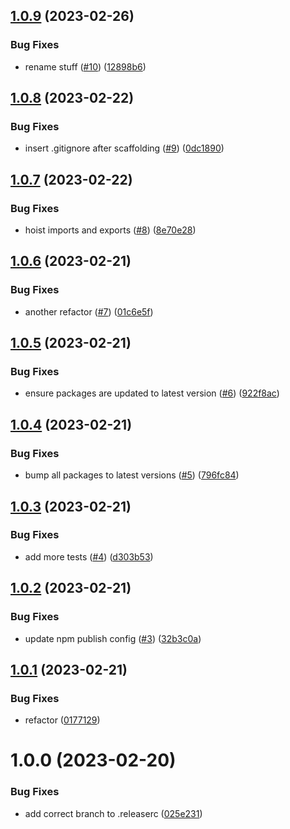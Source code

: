 ## [1.0.9](https://github.com/lachiejames/generate-project/compare/v1.0.8...v1.0.9) (2023-02-26)


### Bug Fixes

* rename stuff ([#10](https://github.com/lachiejames/generate-project/issues/10)) ([12898b6](https://github.com/lachiejames/generate-project/commit/12898b6168e3ae4e22c6b73e755f8675c72c533c))

## [1.0.8](https://github.com/lachiejames/generate-project/compare/v1.0.7...v1.0.8) (2023-02-22)


### Bug Fixes

* insert .gitignore after scaffolding ([#9](https://github.com/lachiejames/generate-project/issues/9)) ([0dc1890](https://github.com/lachiejames/generate-project/commit/0dc1890758f33ed80cf58279a879134a0a9b1e7a))

## [1.0.7](https://github.com/lachiejames/generate-project/compare/v1.0.6...v1.0.7) (2023-02-22)


### Bug Fixes

* hoist imports and exports ([#8](https://github.com/lachiejames/generate-project/issues/8)) ([8e70e28](https://github.com/lachiejames/generate-project/commit/8e70e280e59bb5e83be17bcf0e141a817f1cfb34))

## [1.0.6](https://github.com/lachiejames/generate-project/compare/v1.0.5...v1.0.6) (2023-02-21)


### Bug Fixes

* another refactor ([#7](https://github.com/lachiejames/generate-project/issues/7)) ([01c6e5f](https://github.com/lachiejames/generate-project/commit/01c6e5fcf7e56c9871c2da220be9227418a77cc8))

## [1.0.5](https://github.com/lachiejames/generate-project/compare/v1.0.4...v1.0.5) (2023-02-21)


### Bug Fixes

* ensure packages are updated to latest version ([#6](https://github.com/lachiejames/generate-project/issues/6)) ([922f8ac](https://github.com/lachiejames/generate-project/commit/922f8aca6b7220f2ccbb25b06b72d361274b424c))

## [1.0.4](https://github.com/lachiejames/generate-project/compare/v1.0.3...v1.0.4) (2023-02-21)


### Bug Fixes

* bump all packages to latest versions ([#5](https://github.com/lachiejames/generate-project/issues/5)) ([796fc84](https://github.com/lachiejames/generate-project/commit/796fc84012b76c58f6db02ae8f25c37b35cd7335))

## [1.0.3](https://github.com/lachiejames/generate-project/compare/v1.0.2...v1.0.3) (2023-02-21)


### Bug Fixes

* add more tests ([#4](https://github.com/lachiejames/generate-project/issues/4)) ([d303b53](https://github.com/lachiejames/generate-project/commit/d303b53496d322d9b0751e96a7079e5764ec97ec))

## [1.0.2](https://github.com/lachiejames/generate-project/compare/v1.0.1...v1.0.2) (2023-02-21)


### Bug Fixes

* update npm publish config ([#3](https://github.com/lachiejames/generate-project/issues/3)) ([32b3c0a](https://github.com/lachiejames/generate-project/commit/32b3c0ac5bc7af98dea91d3a68142b4e07c3e1e0))

## [1.0.1](https://github.com/lachiejames/generate-project/compare/v1.0.0...v1.0.1) (2023-02-21)


### Bug Fixes

* refactor ([0177129](https://github.com/lachiejames/generate-project/commit/01771298b9659abc2f41abbb07f79ba3191cb892))

# 1.0.0 (2023-02-20)


### Bug Fixes

* add correct branch to .releaserc ([025e231](https://github.com/lachiejames/generate-project/commit/025e23117c3aa924a409e45d1155e7b6ad3abecd))
